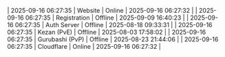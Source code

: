 | 2025-09-16 06:27:35 | Website | Online | 2025-09-16 06:27:32 |
| 2025-09-16 06:27:35 | Registration | Offline | 2025-09-09 16:40:23 |
| 2025-09-16 06:27:35 | Auth Server | Offline | 2025-08-18 09:33:31 |
| 2025-09-16 06:27:35 | Kezan (PvE) | Offline | 2025-08-03 17:58:02 |
| 2025-09-16 06:27:35 | Gurubashi (PvP) | Offline | 2025-08-23 21:44:06 |
| 2025-09-16 06:27:35 | Cloudflare | Online | 2025-09-16 06:27:32 |

